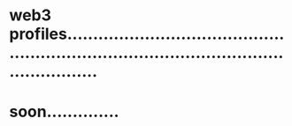 # web3 profiles................................................................................................................
# soon..............
